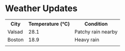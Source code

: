 # Weather Updates

<!-- WEATHER-UPDATE-START -->
<table><tr><th>City</th><th>Temperature (°C)</th><th>Condition</th></tr><tr><td>Valsad</td><td>28.1</td><td>Patchy rain nearby</td></tr><tr><td>Boston</td><td>18.9</td><td>Heavy rain</td></tr><tr><td></td><td></td><td></td></tr></table>
<!-- WEATHER-UPDATE-END -->

